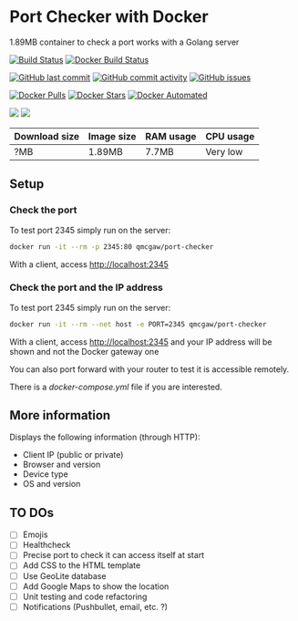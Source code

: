 # Port Checker with Docker

1.89MB container to check a port works with a Golang server

[![Build Status](https://travis-ci.org/qdm12/port-checker.svg?branch=master)](https://travis-ci.org/qdm12/port-checker)
[![Docker Build Status](https://img.shields.io/docker/build/qmcgaw/port-checker.svg)](https://hub.docker.com/r/qmcgaw/port-checker)

[![GitHub last commit](https://img.shields.io/github/last-commit/qdm12/port-checker.svg)](https://github.com/qdm12/port-checker/issues)
[![GitHub commit activity](https://img.shields.io/github/commit-activity/y/qdm12/port-checker.svg)](https://github.com/qdm12/port-checker/issues)
[![GitHub issues](https://img.shields.io/github/issues/qdm12/port-checker.svg)](https://github.com/qdm12/port-checker/issues)

[![Docker Pulls](https://img.shields.io/docker/pulls/qmcgaw/port-checker.svg)](https://hub.docker.com/r/qmcgaw/port-checker)
[![Docker Stars](https://img.shields.io/docker/stars/qmcgaw/port-checker.svg)](https://hub.docker.com/r/qmcgaw/port-checker)
[![Docker Automated](https://img.shields.io/docker/automated/qmcgaw/port-checker.svg)](https://hub.docker.com/r/qmcgaw/port-checker)

[![](https://images.microbadger.com/badges/image/qmcgaw/port-checker.svg)](https://microbadger.com/images/qmcgaw/port-checker)
[![](https://images.microbadger.com/badges/version/qmcgaw/port-checker.svg)](https://microbadger.com/images/qmcgaw/port-checker)

| Download size | Image size | RAM usage | CPU usage |
| --- | --- | --- | --- |
| ?MB | 1.89MB | 7.7MB | Very low |

## Setup

### Check the port

To test port 2345 simply run on the server:

```bash
docker run -it --rm -p 2345:80 qmcgaw/port-checker
```

With a client, access [http://localhost:2345](http://localhost:2345)

### Check the port and the IP address

To test port 2345 simply run on the server:

```bash
docker run -it --rm --net host -e PORT=2345 qmcgaw/port-checker
```

With a client, access [http://localhost:2345](http://localhost:2345) and your IP address will be shown and not the Docker gateway one

You can also port forward with your router to test it is accessible remotely.

There is a *docker-compose.yml* file if you are interested.

## More information

Displays the following information (through HTTP):

- Client IP (public or private)
- Browser and version
- Device type
- OS and version

## TO DOs

- [ ] Emojis
- [ ] Healthcheck
- [ ] Precise port to check it can access itself at start
- [ ] Add CSS to the HTML template
- [ ] Use GeoLite database
- [ ] Add Google Maps to show the location
- [ ] Unit testing and code refactoring
- [ ] Notifications (Pushbullet, email, etc. ?)
